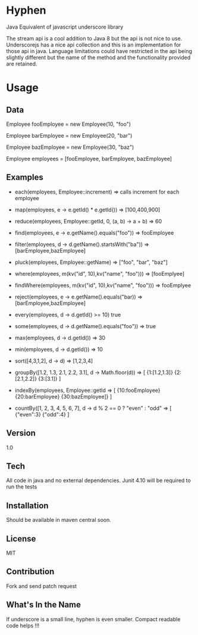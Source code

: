 Hyphen
=========

Java Equivalent of javascript underscore library

The stream api is a cool addition to Java 8 but the api is not nice to
use. Underscorejs has a nice api collection and this is an
implementation for those api in java. Language limitations could have
restricted in the api being slightly different but the name of the
method and the functionality provided are retained.

Usage
=========

Data 
---

Employee fooEmployee = new Employee(10, "foo")

Employee barEmployee = new Employee(20, "bar")

Employee bazEmployee = new Employee(30, "baz")

Employee employees = [fooEmployee, barEmployee, bazEmployee]


Examples
-----

- each(employees, Employee::increment) => 
                calls increment for each employee

- map(employees, e -> e.getId() * e.getId()) => 
                [100,400,900]


- reduce(employees, Employee::getId, 0, (a, b) -> a + b) => 
                60

- find(employees, e -> e.getName().equals("foo")) => 
                fooEmployee

- filter(employees, d -> d.getName().startsWith("ba")) =>
                [barEmployee,bazEmployee]

- pluck(employees, Employee::getName) =>
                ["foo", "bar", "baz"]

- where(employees, m(kv("id", 10),kv("name", "foo"))) =>
                [fooEmplyee]

- findWhere(employees, m(kv("id", 10),kv("name", "foo"))) =>
                fooEmplyee


- reject(employees, e -> e.getName().equals("bar)) =>
                [barEmployee,bazEmployee]

- every(employees, d -> d.getId() >= 10)
                true    

- some(employees, d -> d.getName().equals("foo")) => 
                true
                
- max(employees, d -> d.getId()) =>
                30

- min(employees, d -> d.getId()) =>
                10

- sort([4,3,1,2], d -> d) =>
                [1,2,3,4]

- groupBy([1.2, 1.3, 2.1, 2.2, 3.1], d -> Math.floor(d)) =>
                [ 
                    {1:[1.2,1.3]}
                    {2:[2.1,2.2]}
                    {3:[3.1]}
                ]

- indexBy(employees, Employee::getId =>
                [ 
                    {10:fooEmployee}
                    {20:barEmployee}
                    {30:bazEmployee]}
                ]

- countBy([1, 2, 3, 4, 5, 6, 7], d -> d % 2 == 0 ? "even" : "odd" =>
                [ 
                    {"even":3}
                    {"odd":4}
                ]


Version
----

1.0

Tech
-----------

All code in java and no external dependencies. Junit 4.10 will be
required to run the tests

Installation
--------------
Should be available in maven central soon.

License
----

MIT

Contribution
------------

Fork and send patch request

What's In the Name
------

If underscore is a small line, hyphen is even smaller. Compact readable
code helps !!!

 
